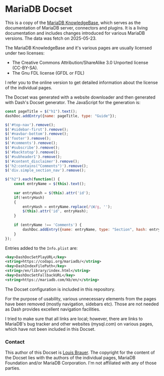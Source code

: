 # MariaDB Docset

This is a copy of the [MariaDB KnowledgeBase](https://mariadb.com/kb/en/), 
which serves as the documentation of MariaDB server, connectors and plugins. 
It is a living documentation and includes changes introduced for various MariaDB
versions. The data was fetch on 2025-05-23.

The MariaDB KnowledgeBase and it's various pages are usually licensed
under two licenses:

- The Creative Commons Attribution/ShareAlike 3.0 Unported license
(CC-BY-SA). 
- The Gnu FDL license (GFDL or FDL)

I refer you to the online version to get detailed information about the
license of the individual pages.

The Docset was generated with a website downloader and then generated
with Dash's Docset generator. The JavaScript for the generation is:

```js
const pageTitle = $("h1").text();
dashDoc.addEntry({name: pageTitle, type: "Guide"});

$('#top-nav').remove();
$('#sidebar-first').remove();
$('#navbar-bottom').remove();
$('footer').remove();
$('#comments').remove();
$('#subscribe').remove();
$('#backtotop').remove();
$('#subheader1').remove();
$('#content_disclaimer').remove();
$('h2:contains("Comments")').remove();
$('div.simple_section_nav').remove();

$("h2").each(function() {
    const entryName = $(this).text();
    
    var entryHash = $(this).attr('id');
    if(!entryHash)
    {
        entryHash = entryName.replace(/\W/g, '');
        $(this).attr('id', entryHash);
    }
    
    if (entryName !== 'Comments') {
        dashDoc.addEntry({name: entryName, type: "Section", hash: entryHash});
    }
});
```

Entries added to the `Info.plist` are:

```xml
<key>DashDocSetPlayURL</key>
<string>https://codapi.org/mariadb/</string>
<key>DashIndexFilePath</key>
<string>/en/library/index.html</string>
<key>DashDocSetFallbackURL</key>
<string>https://mariadb.com/kb/en/</string>
```

The Docset configuration is included in this repository.

For the purpose of usability, various unnecessary elements from the
pages have been removed (mostly navigation, sidebars etc). Those are not
needed as Dash provides excellent navigation facilities.

I tried to make sure that all links are local; however, there are
links to MariaDB's bug tracker and other websites (mysql.com) on various
pages, which have not been included in this Docset.

### Contact

This author of this Docset is [Louis Brauer](https://github.com/louis77). 
The copyright for the content of the Docset lies with the authors of the individual 
pages, MariaDB Foundation and/or MariaDB Corporation. I'm not affiliated with any of
those parties.
